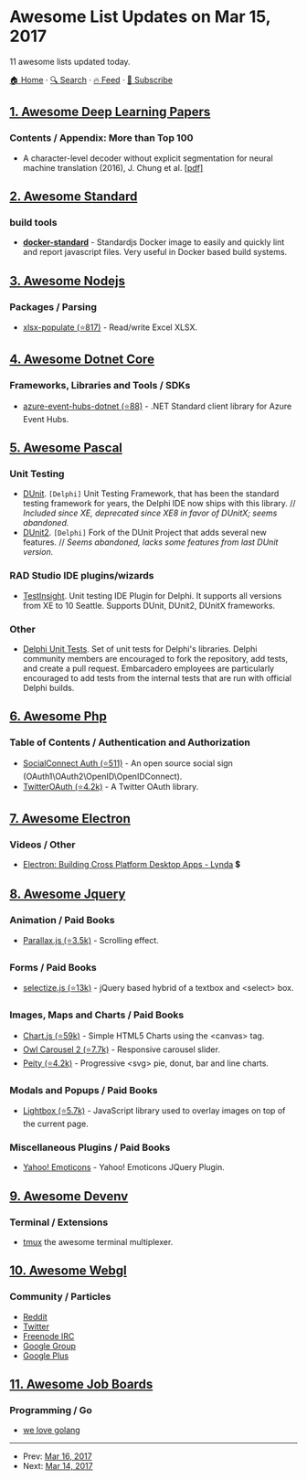 # Awesome List Updates on Mar 15, 2017

11 awesome lists updated today.

[🏠 Home](/README.md) · [🔍 Search](https://test.trackawesomelist.com/search/) · [🔥 Feed](https://test.trackawesomelist.com/feed.xml) · [📮 Subscribe](https://trackawesomelist.us17.list-manage.com/subscribe?u=d2f0117aa829c83a63ec63c2f&id=36a103854c)



## [1. Awesome Deep Learning Papers](/content/terryum/awesome-deep-learning-papers/README.md)

### Contents / Appendix: More than Top 100

*   A character-level decoder without explicit segmentation for neural machine translation (2016), J. Chung et al. [\[pdf\]](https://arxiv.org/pdf/1603.06147)

## [2. Awesome Standard](/content/standard/awesome-standard/README.md)

### build tools

*   **[docker-standard](https://hub.docker.com/r/geniousphp/standard-js/)** - Standardjs Docker image to easily and quickly lint and report javascript files. Very useful in Docker based build systems.

## [3. Awesome Nodejs](/content/sindresorhus/awesome-nodejs/README.md)

### Packages / Parsing

*   [xlsx-populate (⭐817)](https://github.com/dtjohnson/xlsx-populate) - Read/write Excel XLSX.

## [4. Awesome Dotnet Core](/content/thangchung/awesome-dotnet-core/README.md)

### Frameworks, Libraries and Tools / SDKs

*   [azure-event-hubs-dotnet (⭐88)](https://github.com/azure/azure-event-hubs-dotnet) - .NET Standard client library for Azure Event Hubs.

## [5. Awesome Pascal](/content/Fr0sT-Brutal/awesome-pascal/README.md)

### Unit Testing

*   [DUnit](http://dunit.sourceforge.net). `[Delphi]` Unit Testing Framework, that has been the standard testing framework for years, the Delphi IDE now ships with this library.
    // *Included since XE, deprecated since XE8 in favor of DUnitX; seems abandoned.*
*   [DUnit2](http://dunit2.sourceforge.net). `[Delphi]` Fork of the DUnit Project that adds several new features.
    // *Seems abandoned, lacks some features from last DUnit version.*

### RAD Studio IDE plugins/wizards

*   [TestInsight](https://bitbucket.org/sglienke/testinsight/wiki/Home). Unit testing IDE Plugin for Delphi. It supports all versions from XE to 10 Seattle. Supports DUnit, DUnit2, DUnitX frameworks.

### Other

*   [Delphi Unit Tests](https://bitbucket.org/NickHodges/delphi-unit-tests). Set of unit tests for Delphi's libraries. Delphi community members are encouraged to fork the repository, add tests, and create a pull request. Embarcadero employees are particularly encouraged to add tests from the internal tests that are run with official Delphi builds.

## [6. Awesome Php](/content/ziadoz/awesome-php/README.md)

### Table of Contents / Authentication and Authorization

*   [SocialConnect Auth (⭐511)](https://github.com/socialConnect/auth) - An open source social sign (OAuth1\OAuth2\OpenID\OpenIDConnect).
*   [TwitterOAuth (⭐4.2k)](https://github.com/abraham/twitteroauth) - A Twitter OAuth library.

## [7. Awesome Electron](/content/sindresorhus/awesome-electron/README.md)

### Videos / Other

*   [Electron: Building Cross Platform Desktop Apps - Lynda](https://www.lynda.com/Electron-tutorials/Electron-Building-Cross-Platform-Desktop-Apps/518051-2.html) 💲

## [8. Awesome Jquery](/content/petk/awesome-jquery/README.md)

### Animation / Paid Books

*   [Parallax.js (⭐3.5k)](https://github.com/pixelcog/parallax.js/) - Scrolling effect.

### Forms / Paid Books

*   [selectize.js (⭐13k)](https://github.com/selectize/selectize.js/) - jQuery based hybrid of a textbox and \<select> box.

### Images, Maps and Charts / Paid Books

*   [Chart.js (⭐59k)](https://github.com/chartjs/Chart.js) - Simple HTML5 Charts using the \<canvas> tag.
*   [Owl Carousel 2 (⭐7.7k)](https://github.com/OwlCarousel2/OwlCarousel2) - Responsive carousel slider.
*   [Peity (⭐4.2k)](https://github.com/benpickles/peity) - Progressive \<svg> pie, donut, bar and line charts.

### Modals and Popups / Paid Books

*   [Lightbox (⭐5.7k)](https://github.com/lokesh/lightbox2/) - JavaScript library used to overlay images on top of the current page.

### Miscellaneous Plugins / Paid Books

*   [Yahoo! Emoticons](http://michael-designs.com/yahoo-emoticons-jquery-plugin/) - Yahoo! Emoticons JQuery Plugin.

## [9. Awesome Devenv](/content/jondot/awesome-devenv/README.md)

### Terminal / Extensions

*   [tmux](https://tmux.github.io/) the awesome terminal multiplexer.

## [10. Awesome Webgl](/content/sjfricke/awesome-webgl/README.md)

### Community / Particles

*   [Reddit](https://www.reddit.com/r/webgl/)
*   [Twitter](https://twitter.com/webgl)
*   [Freenode IRC](http://webchat.freenode.net/?channels=webgl)
*   [Google Group](https://groups.google.com/forum/#!forum/webgl-dev-list)
*   [Google Plus](https://plus.google.com/communities/114915309361980512257)

## [11. Awesome Job Boards](/content/tramcar/awesome-job-boards/README.md)

### Programming / Go

*   [we love golang](https://www.welovegolang.com/)

---

- Prev: [Mar 16, 2017](/content/2017/03/16/README.md)
- Next: [Mar 14, 2017](/content/2017/03/14/README.md)